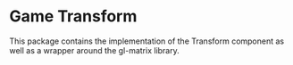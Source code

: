 # Game Transform

This package contains the implementation of the Transform component as well as a wrapper around the gl-matrix library.

